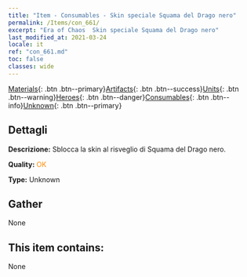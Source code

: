 ```yaml
---
title: "Item - Consumables - Skin speciale Squama del Drago nero"
permalink: /Items/con_661/
excerpt: "Era of Chaos  Skin speciale Squama del Drago nero"
last_modified_at: 2021-03-24
locale: it
ref: "con_661.md"
toc: false
classes: wide
---
```

 [Materials](/it/Items/){: .btn .btn--primary}[Artifacts](/it/Items/Artifacts/){: .btn .btn--success}[Units](/it/Items/Units/){: .btn .btn--warning}[Heroes](/it/Items/Heroes/){: .btn .btn--danger}[Consumables](/it/Items/Consumables/){: .btn .btn--info}[Unknown](/it/Items/Unknown/){: .btn .btn--primary}

## Dettagli
 **Descrizione:** Sblocca la skin al risveglio di Squama del Drago nero.

 **Quality:** <span style="color: #FF8C00">OK</span>

 **Type:** Unknown

## Gather

  None

## This item contains:

  None

